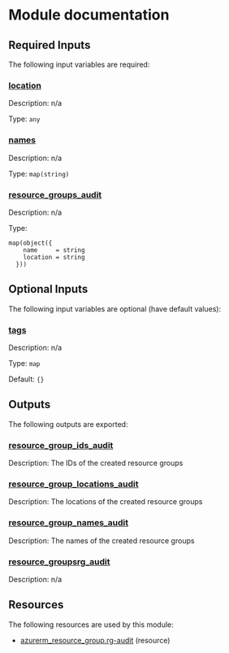 # Module documentation

## Required Inputs

The following input variables are required:

### <a name="input_location"></a> [location](#input\_location)

Description: n/a

Type: `any`

### <a name="input_names"></a> [names](#input\_names)

Description: n/a

Type: `map(string)`

### <a name="input_resource_groups_audit"></a> [resource\_groups\_audit](#input\_resource\_groups\_audit)

Description: n/a

Type:

```hcl
map(object({
    name     = string
    location = string
  }))
```

## Optional Inputs

The following input variables are optional (have default values):

### <a name="input_tags"></a> [tags](#input\_tags)

Description: n/a

Type: `map`

Default: `{}`

## Outputs

The following outputs are exported:

### <a name="output_resource_group_ids_audit"></a> [resource\_group\_ids\_audit](#output\_resource\_group\_ids\_audit)

Description: The IDs of the created resource groups

### <a name="output_resource_group_locations_audit"></a> [resource\_group\_locations\_audit](#output\_resource\_group\_locations\_audit)

Description: The locations of the created resource groups

### <a name="output_resource_group_names_audit"></a> [resource\_group\_names\_audit](#output\_resource\_group\_names\_audit)

Description: The names of the created resource groups

### <a name="output_resource_groupsrg_audit"></a> [resource\_groupsrg\_audit](#output\_resource\_groupsrg\_audit)

Description: n/a
## Resources

The following resources are used by this module:

- [azurerm_resource_group.rg-audit](https://registry.terraform.io/providers/hashicorp/azurerm/latest/docs/resources/resource_group) (resource)
